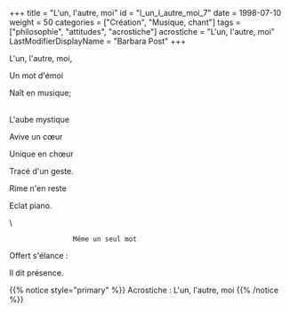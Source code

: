 +++
title = "L'un, l'autre, moi"
id = "l_un_l_autre_moi_7"
date = 1998-07-10
weight = 50
categories = ["Création", "Musique, chant"]
tags = ["philosophie", "attitudes", "acrostiche"]
acrostiche = "L'un, l'autre, moi"
LastModifierDisplayName = "Barbara Post"
+++

L'un, l'autre, moi,

Un mot d'émoi

Naît en musique;

 \
L'aube mystique

Avive un cœur

Unique en chœur

Tracé d'un geste.

Rime n'en reste

Eclat piano.

 \

                    Même un seul mot

Offert s'élance :

Il dit présence.

{{% notice style="primary" %}}
Acrostiche : L'un, l'autre, moi
{{% /notice %}}
